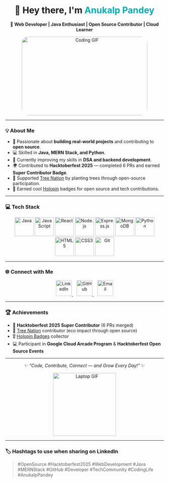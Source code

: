 <div align="center">

# 👋 Hey there, I'm <span style="color:#00ADB5;">Anukalp Pandey</span>  
🚀 **Web Developer | Java Enthusiast | Open Source Contributor | Cloud Learner**

<img src="https://media.giphy.com/media/qgQUggAC3Pfv687qPC/giphy.gif" width="400" height="250" alt="Coding GIF" style="border-radius: 20px;"/>

</div>

---

### 💡 **About Me**

- 🎯 Passionate about **building real-world projects** and contributing to **open source**.  
- 💻 Skilled in **Java, MERN Stack, and Python**.  
- 🌱 Currently improving my skills in **DSA and backend development**.  
- 🌍 Contributed to **Hacktoberfest 2025** — completed 6 PRs and earned **Super Contributor Badge**.  
- 🌳 Supported [Tree Nation](https://tree-nation.com) by planting trees through open-source participation.  
- 🏅 Earned cool [Holopin](https://holopin.io/@anukalppandey) badges for open source and tech contributions.  

---

### 💻 **Tech Stack**

<div align="center">

<img src="https://cdn.jsdelivr.net/gh/devicons/devicon/icons/java/java-original.svg" width="60" height="60" alt="Java"/> 
<img src="https://cdn.jsdelivr.net/gh/devicons/devicon/icons/javascript/javascript-original.svg" width="60" height="60" alt="JavaScript"/> 
<img src="https://cdn.jsdelivr.net/gh/devicons/devicon/icons/react/react-original.svg" width="60" height="60" alt="React"/> 
<img src="https://cdn.jsdelivr.net/gh/devicons/devicon/icons/nodejs/nodejs-original.svg" width="60" height="60" alt="Node.js"/> 
<img src="https://cdn.jsdelivr.net/gh/devicons/devicon/icons/express/express-original.svg" width="60" height="60" alt="Express.js"/> 
<img src="https://cdn.jsdelivr.net/gh/devicons/devicon/icons/mongodb/mongodb-original.svg" width="60" height="60" alt="MongoDB"/> 
<img src="https://cdn.jsdelivr.net/gh/devicons/devicon/icons/python/python-original.svg" width="60" height="60" alt="Python"/> 
<img src="https://cdn.jsdelivr.net/gh/devicons/devicon/icons/html5/html5-original.svg" width="60" height="60" alt="HTML5"/> 
<img src="https://cdn.jsdelivr.net/gh/devicons/devicon/icons/css3/css3-original.svg" width="60" height="60" alt="CSS3"/> 
<img src="https://cdn.jsdelivr.net/gh/devicons/devicon/icons/git/git-original.svg" width="60" height="60" alt="Git"/> 

</div>

---

### 🌐 **Connect with Me**

<div align="center">

<a href="https://www.linkedin.com/in/anukalp-pandey" target="_blank">
  <img src="https://cdn.jsdelivr.net/gh/devicons/devicon/icons/linkedin/linkedin-original.svg" width="50" height="50" alt="LinkedIn"/>
</a>
&nbsp;&nbsp;
<a href="https://github.com/anukalppandey" target="_blank">
  <img src="https://cdn.jsdelivr.net/gh/devicons/devicon/icons/github/github-original.svg" width="50" height="50" alt="GitHub"/>
</a>
&nbsp;&nbsp;
<a href="mailto:anukalp.pandey@example.com">
  <img src="https://cdn-icons-png.flaticon.com/512/732/732200.png" width="50" height="50" alt="Email"/>
</a>

</div>

---

### 🏆 **Achievements**

- 🌟 **Hacktoberfest 2025 Super Contributor** (6 PRs merged)  
- 🌿 [Tree Nation](https://tree-nation.com) contributor (eco impact through open source)  
- 🎖️ [Holopin Badges](https://holopin.io/@anukalppandey) collector  
- 💻 Participant in **Google Cloud Arcade Program** & **Hacktoberfest Open Source Events**

---

<div align="center">

✨ *“Code, Contribute, Connect — and Grow Every Day!”* ✨  

<img src="https://media.giphy.com/media/3oEjI6SIIHBdRxXI40/giphy.gif" width="200" alt="Laptop GIF"/>

</div>

---

### 🏷️ **Hashtags to use when sharing on LinkedIn**
> #OpenSource #Hacktoberfest2025 #WebDevelopment #Java #MERNStack #GitHub #Developer #TechCommunity #CodingLife #AnukalpPandey

